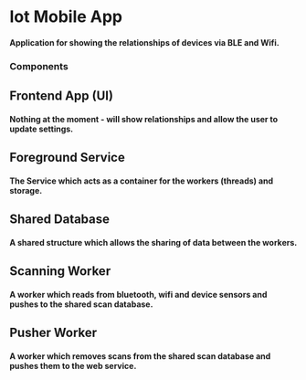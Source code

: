 # Iot Mobile App
#### Application for showing the relationships of devices via BLE and Wifi.

### Components
## Frontend App (UI)
#### Nothing at the moment - will show relationships and allow the user to update settings.

## Foreground Service
#### The Service which acts as a container for the workers (threads) and storage.

## Shared Database
#### A shared structure which allows the sharing of data between the workers.

## Scanning Worker
#### A worker which reads from bluetooth, wifi and device sensors and pushes to the shared scan database.

## Pusher Worker
#### A worker which removes scans from the shared scan database and pushes them to the web service.